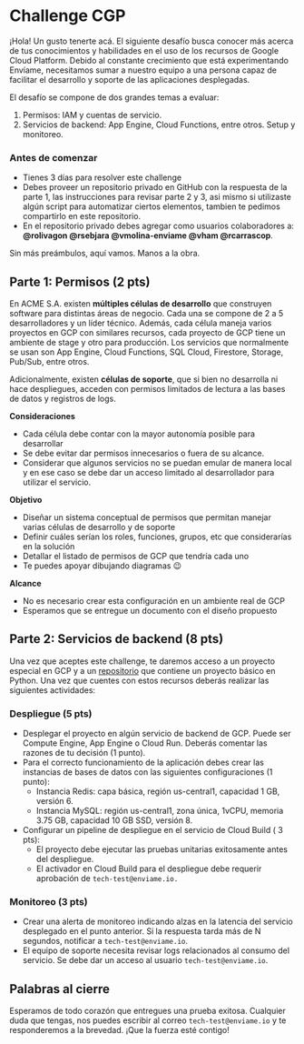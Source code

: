 # Challenge CGP

¡Hola! Un gusto tenerte acá. El siguiente desafío busca conocer más acerca de tus conocimientos y habilidades en el uso de los recursos de Google Cloud Platform. Debido al constante crecimiento que está experimentando Envíame, necesitamos sumar a nuestro equipo a una persona capaz de facilitar el desarrollo y soporte de las aplicaciones desplegadas.

El desafío se compone de dos grandes temas a evaluar:

1. Permisos: IAM y cuentas de servicio.
2. Servicios de backend: App Engine, Cloud Functions, entre otros. Setup y monitoreo.

### Antes de comenzar

- Tienes 3 días para resolver este challenge
- Debes proveer un repositorio privado en GitHub con la respuesta de la parte 1, las instrucciones para revisar parte 2 y 3, asi mismo si utilizaste algún script para automatizar ciertos elementos, tambien te pedimos compartirlo en este repositorio.
- En el repositorio privado debes agregar como usuarios colaboradores a: **@rolivagon @rsebjara @vmolina-enviame @vham @rcarrascop**.


Sin más preámbulos, aquí vamos. Manos a la obra.

## Parte 1: Permisos (2 pts)

En ACME S.A. existen **múltiples células de desarrollo** que construyen software para distintas áreas de negocio. Cada una se compone de 2 a 5 desarrolladores y un líder técnico. Además, cada célula maneja varios proyectos en GCP con similares recursos, cada proyecto de GCP tiene un ambiente de stage y otro para producción. Los servicios que normalmente se usan son App Engine, Cloud Functions, SQL Cloud, Firestore, Storage, Pub/Sub, entre otros.

Adicionalmente, existen **células de soporte**, que si bien no desarrolla ni hace despliegues, acceden con permisos limitados de lectura a las bases de datos y registros de logs.

**Consideraciones**

- Cada célula debe contar con la mayor autonomía posible para desarrollar
- Se debe evitar dar permisos innecesarios o fuera de su alcance.
- Considerar que algunos servicios no se puedan emular de manera local y en ese caso se debe dar un acceso limitado al desarrollador para utilizar el servicio.

**Objetivo**

- Diseñar un sistema conceptual de permisos que permitan manejar varias células de desarrollo y de soporte
- Definir cuáles serían los roles, funciones, grupos, etc que considerarías en la solución
- Detallar el listado de permisos de GCP que tendría cada uno
- Te puedes apoyar dibujando diagramas 😉

**Alcance**

- No es necesario crear esta configuración en un ambiente real de GCP
- Esperamos que se entregue un documento con el diseño propuesto

## Parte 2: Servicios de backend (8 pts)

Una vez que aceptes este challenge, te daremos acceso a un proyecto especial en GCP y a un [repositorio](https://source.cloud.google.com/enviame-lab/gcp-challente-python) que contiene un proyecto básico en Python. Una vez que cuentes con estos recursos deberás realizar las siguientes actividades:

### Despliegue (5 pts)

- Desplegar el proyecto en algún servicio de backend de GCP. Puede ser Compute Engine, App Engine o Cloud Run. Deberás comentar las razones de tu decisión (1 punto).
- Para el correcto funcionamiento de la aplicación debes crear las instancias de bases de datos con las siguientes configuraciones (1 punto):
    - Instancia Redis: capa básica, región us-central1, capacidad 1 GB, versión 6.
    - Instancia MySQL: región us-central1, zona única, 1vCPU, memoria 3.75 GB, capacidad 10 GB SSD, versión 8.
- Configurar un pipeline de despliegue en el servicio de Cloud Build ( 3 pts):
    - El proyecto debe ejecutar las pruebas unitarias exitosamente antes del despliegue.
    - El activador en Cloud Build para el despliegue debe requerir aprobación de `tech-test@enviame.io.`

### Monitoreo (3 pts)

- Crear una alerta de monitoreo indicando alzas en la latencia del servicio desplegado en el punto anterior. Si la respuesta tarda más de N segundos, notificar a `tech-test@enviame.io`.
- El equipo de soporte necesita revisar logs relacionados al consumo del servicio. Se debe dar un acceso al usuario `tech-test@enviame.io`.

## Palabras al cierre

Esperamos de todo corazón que entregues una prueba exitosa. Cualquier duda que tengas, nos puedes escribir al correo  `tech-test@enviame.io` y te responderemos a la brevedad. ¡Que la fuerza esté contigo!
